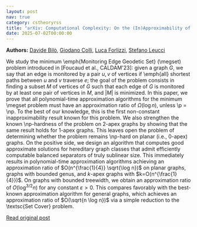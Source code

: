 ```yaml
---
layout: post
nav: true
category: cstheoryrss
title: "arXiv: Computational Complexity: On the (In)Approximability of the Monitoring Edge Geodetic Set Problem"
date: 2025-07-02T00:00:00
---
```


**Authors:** [Davide Bilò](https://dblp.uni-trier.de/search?q=Davide+Bil%C3%B2), [Giodano Colli](https://dblp.uni-trier.de/search?q=Giodano+Colli), [Luca Forlizzi](https://dblp.uni-trier.de/search?q=Luca+Forlizzi), [Stefano Leucci](https://dblp.uni-trier.de/search?q=Stefano+Leucci)

We study the minimum \emph{Monitoring Edge Geodetic Set} (\megset) problem
introduced in [Foucaud et al., CALDAM'23]: given a graph $G$, we say that an
edge is monitored by a pair $u,v$ of vertices if \emph{all} shortest paths
between $u$ and $v$ traverse $e$; the goal of the problem consists in finding a
subset $M$ of vertices of $G$ such that each edge of $G$ is monitored by at
least one pair of vertices in $M$, and $|M|$ is minimized.
In this paper, we prove that all polynomial-time approximation algorithms for
the minimum \megset problem must have an approximation ratio of $\Omega(\log
n)$, unless \p = \np. To the best of our knowledge, this is the first
non-constant inapproximability result known for this problem. We also
strengthen the known \np-hardness of the problem on $2$-apex graphs by showing
that the same result holds for $1$-apex graphs. This leaves open the problem of
determining whether the problem remains \np-hard on planar (i.e., $0$-apex)
graphs.
On the positive side, we design an algorithm that computes good approximate
solutions for hereditary graph classes that admit efficiently computable
balanced separators of truly sublinear size. This immediately results in
polynomial-time approximation algorithms achieving an approximation ratio of
$O(n^{\frac{1}{4}} \sqrt{\log n})$ on planar graphs, graphs with bounded genus,
and $k$-apex graphs with $k=O(n^{\frac{1}{4}})$. On graphs with bounded
treewidth, we obtain an approximation ratio of $O(\log^{3/2} n)$ for any
constant $\varepsilon > 0$. This compares favorably with the best-known
approximation algorithm for general graphs, which achieves an approximation
ratio of $O(\sqrt{n \log n})$ via a simple reduction to the \textsc{Set Cover}
problem.

[Read original post](http://arxiv.org/abs/2507.00708v1)
